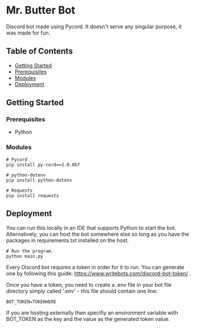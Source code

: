 # Mr. Butter Bot
Discord bot made using Pycord. It doesn't serve any singular purpose, it was made for fun.

## Table of Contents
* [Getting Started](#getting-started)
* [Prerequisites](#prerequisites)
* [Modules](#modules)
* [Deployment](#deployment)

## Getting Started

### Prerequisites
* Python

### Modules
````
# Pycord
pip install py-cord==2.0.0b7

# python-dotenv
pip install python-dotenv

# Requests
pip install requests
````

## Deployment
You can run this locally in an IDE that supports Python to start the bot. Alternatively, you can host the bot somewhere else so long as you have the packages in requirements.txt installed on the host.

````
# Run the program.
python main.py
````

Every Discord bot requires a token in order for it to run. You can generate one by following this guide: https://www.writebots.com/discord-bot-token/ .

Once you have a token, you need to create a .env file in your bot file directory simply called '.env' - this file should contain one line: 
````
BOT_TOKEN=TOKENHERE
````
If you are hosting externally then specifiy an environment variable with BOT_TOKEN as the key and the value as the generated token value.
